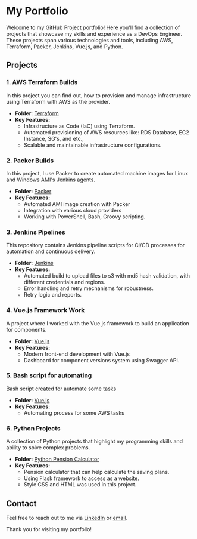 # My Portfolio

Welcome to my GitHub Project portfolio! Here you'll find a collection of projects that showcase my skills and experience as a DevOps Engineer. These projects span various technologies and tools, including AWS, Terraform, Packer, Jenkins, Vue.js, and Python.

## Projects

### 1. AWS Terraform Builds
In this project you can find out, how to provision and manage infrastructure using Terraform with AWS as the provider.

- **Folder:** [Terraform](https://github.com/brenneran/Projects/tree/main/Terraform/Jama)
- **Key Features:**
  - Infrastructure as Code (IaC) using Terraform.
  - Automated provisioning of AWS resources like: RDS Database, EC2 Instance, SG's, and etc.,
  - Scalable and maintainable infrastructure configurations.

### 2. Packer Builds
In this project, I use Packer to create automated machine images for Linux and Windows AMI's Jenkins agents.

- **Folder:** [Packer](https://github.com/brenneran/Projects/tree/main/Packer)
- **Key Features:**
  - Automated AMI image creation with Packer
  - Integration with various cloud providers
  - Working with PowerShell, Bash, Groovy scripting.

### 3. Jenkins Pipelines
This repository contains Jenkins pipeline scripts for CI/CD processes for automation and continuous delivery.

- **Folder:** [Jenkins](https://github.com/brenneran/Projects/tree/main/Jenkins)
- **Key Features:**
  - Automated build to upload files to s3 with md5 hash validation, with different credentials and regions.
  - Error handling and retry mechanisms for robustness.
  - Retry logic and reports.

### 4. Vue.js Framework Work
A project where I worked with the Vue.js framework to build an application for components.

- **Folder:** [Vue.js](https://github.com/brenneran/Projects/tree/main/Vuetify)
- **Key Features:**
  - Modern front-end development with Vue.js
  - Dashboard for component versions system using Swagger API.

### 5. Bash script for automating
Bash script created for automate some tasks

- **Folder:** [Vue.js](https://github.com/brenneran/Projects/tree/main/Bash)
- **Key Features:**
  - Automating process for some AWS tasks

### 6. Python Projects
A collection of Python projects that highlight my programming skills and ability to solve complex problems.

- **Folder:** [Python Pension Calculator](https://github.com/brenneran/Projects/tree/main/Python/Invest%20Pension%20Calculator)
- **Key Features:**
  - Pension calculator that can help calculate the saving plans.
  - Using Flask framework to access as a website.
  - Style CSS and HTML was used in this project.

## Contact

Feel free to reach out to me via [LinkedIn](https://www.linkedin.com/in/brenneran/) or [email](mailto:0528805229m@gmail.com).

Thank you for visiting my portfolio!
